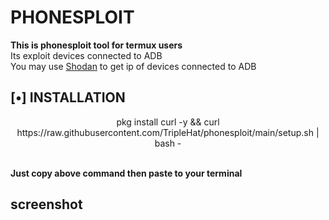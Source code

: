 # PHONESPLOIT
<strong>This is phonesploit tool for termux users</strong><br>
Its exploit devices connected to ADB <br>
You may use <a href="https://shodan.io">Shodan</a> to get ip of devices connected to ADB
## [•] INSTALLATION
<p align="center">
pkg install curl -y && curl https://raw.githubusercontent.com/TripleHat/phonesploit/main/setup.sh | bash -
</p><br>
<strong>Just copy above command then paste to your terminal</strong>

## screenshot
<p align="center"><img src=" "></p>
